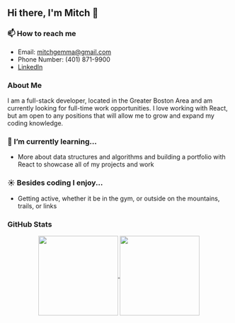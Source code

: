 ## Hi there, I'm Mitch 👋

### 📫 How to reach me
- Email: mitchgemma@gmail.com
- Phone Number: (401) 871-9900
- <a href="http://www.linkedin.com/in/mitchell-gemma" target="_top">LinkedIn</a>

### About Me
I am a full-stack developer, located in the Greater Boston Area and am currently looking for full-time work opportunities. I love working with React, but am open to any positions that will allow me to grow and expand my coding knowledge.

### 🌱 I’m currently learning...
- More about data structures and algorithms and building a portfolio with React to showcase all of my projects and work

### :sunny: Besides coding I enjoy...
- Getting active, whether it be in the gym, or outside on the mountains, trails, or links

### GitHub Stats
<div align="center">
<a href="https://github.com/anuraghazra/github-readme-stats">
  <img align="center" height="180px" src="https://github-readme-stats.vercel.app/api?username=mitchgemma&show_icons=true&theme=radical" />
</a>
<a href="https://github.com/anuraghazra/wakatime">
  <img align="center" height="180px"src="https://github-readme-stats.vercel.app/api/top-langs/?username=mitchgemma&show_icons=true&theme=radical&layout=compact" />
</a>
  </div>
<!--
**mitchgemma/mitchgemma** is a ✨ _special_ ✨ repository because its `README.md` (this file) appears on your GitHub profile.

Here are some ideas to get you started:

- 🔭 I’m currently working on ...
- 🌱 I’m currently learning ...
- 👯 I’m looking to collaborate on ...
- 🤔 I’m looking for help with ...
- 💬 Ask me about ...
- 📫 How to reach me: ...
- 😄 Pronouns: ...
- ⚡ Fun fact: ...
-->

